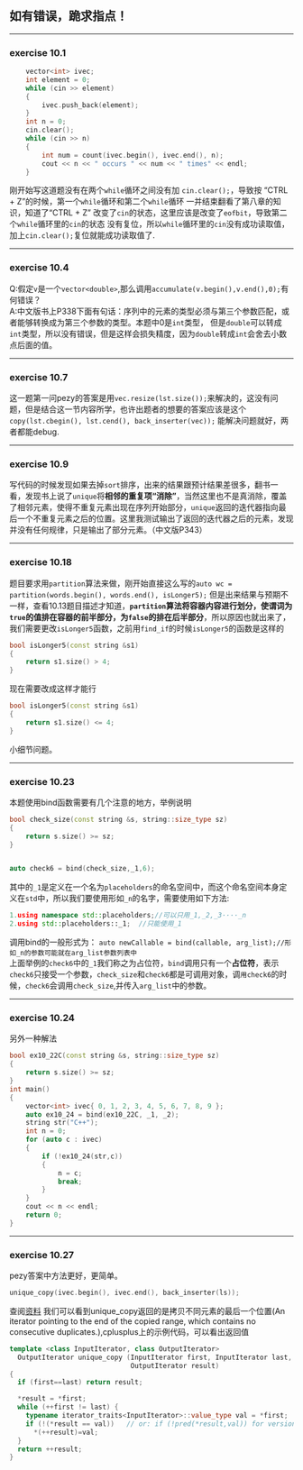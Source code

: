 ## 如有错误，跪求指点！
---

### exercise 10.1

```cpp
	vector<int> ivec;
	int element = 0;
	while (cin >> element)
	{
		ivec.push_back(element);
	}
	int n = 0;
	cin.clear();
	while (cin >> n)
	{
		int num = count(ivec.begin(), ivec.end(), n);
		cout << n << " occurs " << num << " times" << endl;
	}
```

刚开始写这道题没有在两个`while`循环之间没有加	`cin.clear();`，导致按 “CTRL + Z”的时候，第一个`while`循环和第二个`while`循环
一并结束翻看了第八章的知识，知道了“CTRL + Z” 改变了`cin`的状态，这里应该是改变了`eofbit`，导致第二个`while`循环里的`cin`的状态
没有复位，所以`while`循环里的`cin`没有成功读取值，加上`cin.clear();`复位就能成功读取值了.

---
### exercise 10.4
Q:假定`v`是一个`vector<double>`,那么调用`accumulate(v.begin(),v.end(),0);`有何错误？    
A:中文版书上P338下面有句话：序列中的元素的类型必须与第三个参数匹配，或者能够转换成为第三个参数的类型。本题中0是`int`类型，
但是`double`可以转成`int`类型，所以没有错误，但是这样会损失精度，因为`double`转成`int`会舍去小数点后面的值。

---
### exercise 10.7
这一题第一问pezy的答案是用`vec.resize(lst.size());`来解决的，这没有问题，但是结合这一节内容所学，也许出题者的想要的答案应该是这个`copy(lst.cbegin(), lst.cend(), back_inserter(vec));` 能解决问题就好，两者都能debug.

---
### exercise 10.9
写代码的时候发现如果去掉`sort`排序，出来的结果跟预计结果差很多，翻书一看，发现书上说了`unique`将**相邻的重复项“消除”**，当然这里也不是真消除，覆盖了相邻元素，使得不重复元素出现在序列开始部分，`unique`返回的迭代器指向最后一个不重复元素之后的位置。这里我测试输出了返回的迭代器之后的元素，发现并没有任何规律，只是输出了部分元素。（中文版P343）

---
### exercise 10.18
题目要求用`partition`算法来做，刚开始直接这么写的`auto wc = partition(words.begin(), words.end(), isLonger5);` 但是出来结果与预期不一样，查看10.13题目描述才知道，**`partition`算法将容器内容进行划分，使谓词为`true`的值排在容器的前半部分，为`false`的排在后半部分**，所以原因也就出来了，我们需要更改`isLonger5`函数，之前用`find_if`的时候`isLonger5`的函数是这样的
```cpp
bool isLonger5(const string &s1)
{
	return s1.size() > 4;
}
```
现在需要改成这样才能行
```cpp
bool isLonger5(const string &s1)
{
	return s1.size() <= 4;
}
```
小细节问题。

---
### exercise 10.23
本题使用bind函数需要有几个注意的地方，举例说明
```cpp
bool check_size(const string &s, string::size_type sz)
{
	return s.size() >= sz;
}


auto check6 = bind(check_size,_1,6);
```
其中的`_1`是定义在一个名为`placeholders`的命名空间中，而这个命名空间本身定义在`std`中，所以我们要使用形如`_n`的名字，需要使用如下方法:
```cpp
1.using namespace std::placeholders;//可以只用_1,_2,_3····_n
2.using std::placeholders::_1;	//只能使用_1
```
调用bind的一般形式为：
`auto newCallable = bind(callable, arg_list);//形如_n的参数可能就在arg_list参数列表中`    
上面举例的`check6`中的`_1`我们称之为占位符，`bind`调用只有一个**占位符**，表示`check6`只接受一个参数，`check_size`和`check6`都是可调用对象，调`用check6`的时候，`check6`会调用`check_size`,并传入`arg_list`中的参数。

---
### exercise 10.24
另外一种解法
```cpp
bool ex10_22C(const string &s, string::size_type sz)
{
	return s.size() >= sz;
}
int main()
{
	vector<int> ivec{ 0, 1, 2, 3, 4, 5, 6, 7, 8, 9 };
	auto ex10_24 = bind(ex10_22C, _1, _2);
	string str("C++");
	int n = 0;
	for (auto c : ivec)
	{
		if (!ex10_24(str,c))
		{
			n = c;
			break;
		}
	}
	cout << n << endl;
	return 0;
}
```
---
### exercise 10.27
pezy答案中方法更好，更简单。
```cpp
unique_copy(ivec.begin(), ivec.end(), back_inserter(ls));
```
查阅[资料](http://www.cplusplus.com/reference/algorithm/unique_copy/?kw=unique_copy)
我们可以看到unique_copy返回的是拷贝不同元素的最后一个位置(An iterator pointing to the end of the copied range, which contains no consecutive duplicates.),cplusplus上的示例代码，可以看出返回值
```cpp
template <class InputIterator, class OutputIterator>
  OutputIterator unique_copy (InputIterator first, InputIterator last,
                              OutputIterator result)
{
  if (first==last) return result;

  *result = *first;
  while (++first != last) {
    typename iterator_traits<InputIterator>::value_type val = *first;
    if (!(*result == val))   // or: if (!pred(*result,val)) for version (2)
      *(++result)=val;
  }
  return ++result;
}
```
